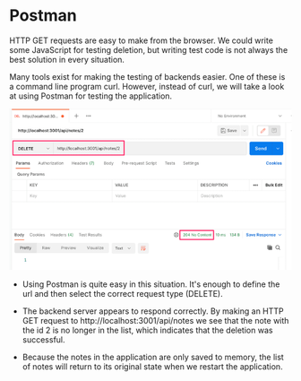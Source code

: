 # Postman

HTTP GET requests are easy to make from the browser. We could write some JavaScript for testing deletion, but writing test code is not always the best solution in every situation.

Many tools exist for making the testing of backends easier. One of these is a command line program curl. However, instead of curl, we will take a look at using Postman for testing the application.

<img src="./postman delete.png" alt="postman delete">

- Using Postman is quite easy in this situation. It's enough to define the url and then select the correct request type (DELETE).

- The backend server appears to respond correctly. By making an HTTP GET request to http://localhost:3001/api/notes we see that the note with the id 2 is no longer in the list, which indicates that the deletion was successful.

- Because the notes in the application are only saved to memory, the list of notes will return to its original state when we restart the application.


